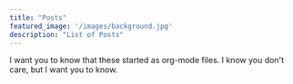 ```yaml
---
title: "Posts"
featured_image: '/images/background.jpg'
description: "List of Posts"
---
```


I want you to know that these started as org-mode files.
I know you don't care, but I want you to know. 

